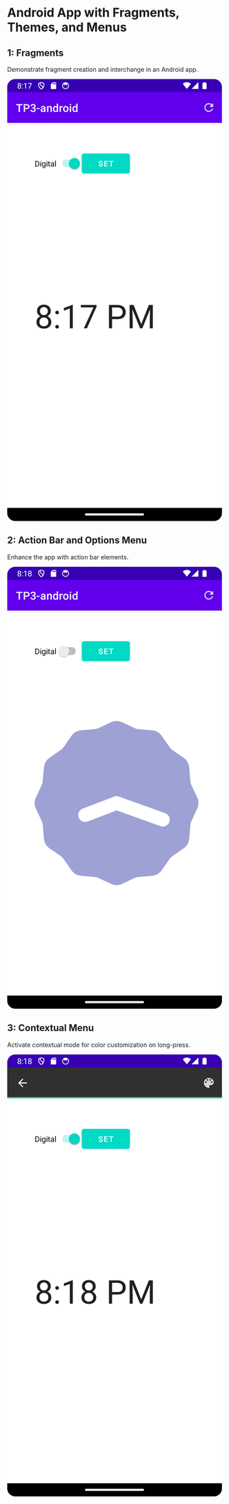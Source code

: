 # Android App with Fragments, Themes, and Menus

## 1: Fragments
Demonstrate fragment creation and interchange in an Android app.

![1](tp3-1.png)

## 2: Action Bar and Options Menu
Enhance the app with action bar elements.

![2](tp3-2.png)

## 3: Contextual Menu
Activate contextual mode for color customization on long-press.

![3](tp3-3.png)
